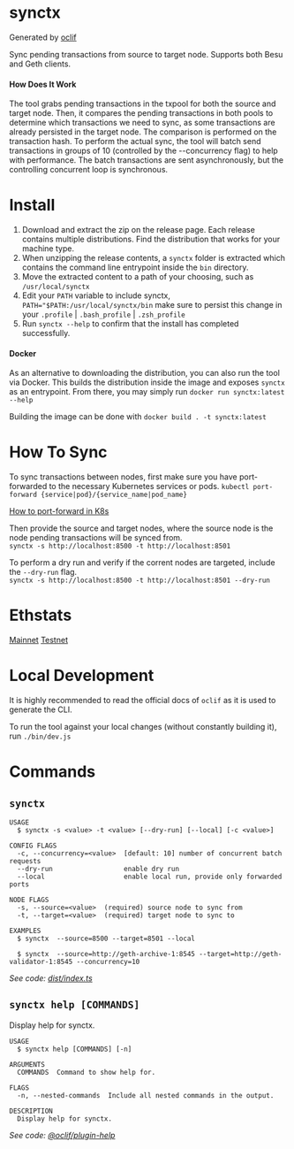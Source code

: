 synctx 
=================
Generated by [oclif](https://oclif.io)

Sync pending transactions from source to target node. Supports both Besu and Geth clients.

#### How Does It Work
The tool grabs pending transactions in the txpool for both the source and target node. Then, it compares the pending transactions in both pools to determine which transactions we need to sync, as some transactions are already persisted in the target node. The comparison is performed on the transaction hash. To perform the actual sync, the tool will batch send transactions in groups of 10 (controlled by the --concurrency flag) to help with performance. The batch transactions are sent asynchronously, but the controlling concurrent loop is synchronous. 

# Install 
1. Download and extract the zip on the release page. Each release contains multiple distributions. Find the distribution that works for your machine type.  
2. When unzipping the release contents, a `synctx` folder is extracted which contains the command line entrypoint inside the `bin` directory.
3. Move the extracted content to a path of your choosing, such as `/usr/local/synctx`
4. Edit your `PATH` variable to include synctx, `PATH="$PATH:/usr/local/synctx/bin` make sure to persist this change in your `.profile` | `.bash_profile` | `.zsh_profile` 
5. Run `synctx --help` to confirm that the install has completed successfully.

#### Docker 
As an alternative to downloading the distribution, you can also run the tool via Docker. This builds the distribution inside the image and exposes `synctx` as an entrypoint. From there, you may simply run `docker run synctx:latest --help` 

Building the image can be done with `docker build . -t synctx:latest` 

# How To Sync
To sync transactions between nodes, first make sure you have port-forwarded to the necessary Kubernetes services or pods. 
`kubectl port-forward {service|pod}/{service_name|pod_name}`  

[How to port-forward in K8s](https://kubernetes.io/docs/tasks/access-application-cluster/port-forward-access-application-cluster/) 

Then provide the source and target nodes, where the source node is the node pending transactions will be synced from.  
`synctx -s http://localhost:8500 -t http://localhost:8501` 

To perform a dry run and verify if the corrent nodes are targeted, include the `--dry-run` flag.  
`synctx -s http://localhost:8500 -t http://localhost:8501 --dry-run` 

# Ethstats
[Mainnet](https://ethstats.linea.build/) 
[Testnet](https://ethstats.sepolia.linea.build/)  

# Local Development 
It is highly recommended to read the official docs of `oclif` as it is used to generate the CLI. 

To run the tool against your local changes (without constantly building it), run `./bin/dev.js`  

# Commands
## `synctx`

```
USAGE
  $ synctx -s <value> -t <value> [--dry-run] [--local] [-c <value>]

CONFIG FLAGS
  -c, --concurrency=<value>  [default: 10] number of concurrent batch requests
  --dry-run                  enable dry run
  --local                    enable local run, provide only forwarded ports

NODE FLAGS
  -s, --source=<value>  (required) source node to sync from
  -t, --target=<value>  (required) target node to sync to

EXAMPLES
  $ synctx  --source=8500 --target=8501 --local

  $ synctx  --source=http://geth-archive-1:8545 --target=http://geth-validator-1:8545 --concurrency=10
```

_See code: [dist/index.ts](https://github.com/scripts/synctx/blob/v0.0.0/dist/index.ts)_

## `synctx help [COMMANDS]`

Display help for synctx.

```
USAGE
  $ synctx help [COMMANDS] [-n]

ARGUMENTS
  COMMANDS  Command to show help for.

FLAGS
  -n, --nested-commands  Include all nested commands in the output.

DESCRIPTION
  Display help for synctx.
```

_See code: [@oclif/plugin-help](https://github.com/oclif/plugin-help/blob/v5.2.20/src/commands/help.ts)_

<!-- commandsstop -->
